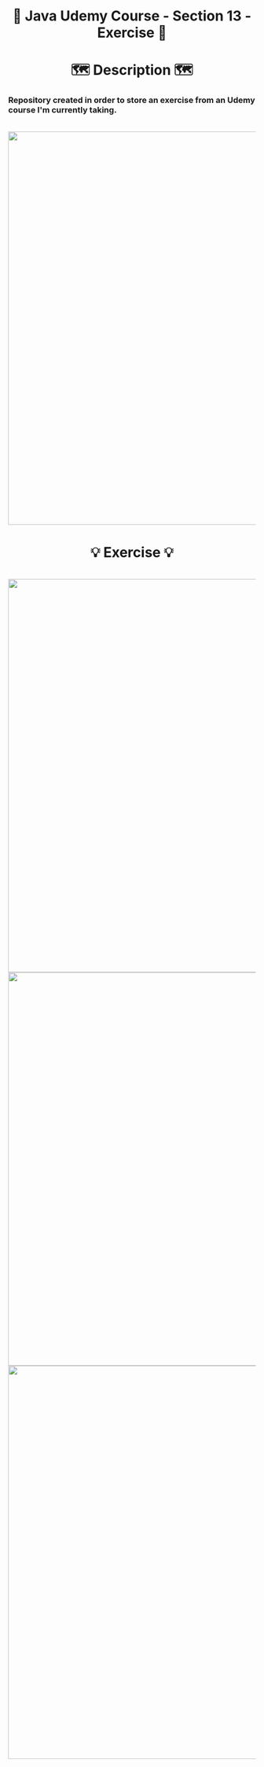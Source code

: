 <h1 align="center">
  🌳 Java Udemy Course - Section 13 - Exercise 🌳
</h1>

<h1 align="center">
  🗺️ Description 🗺️
</h1>
  
<h3>
  Repository created in order to store an exercise from an Udemy course I'm currently taking.
</h3>
  
<p align="center" width="100%">
  
  <br>
  <img width="800" align="center" src="https://www.themasterpicks.com/wp-content/uploads/2020/04/22b22287602523.5dbd29081561d.gif"/>

</p>

<h1 align="center">
  💡 Exercise 💡
</h1>

<p align="center" width="100%">
  
  <br>
  <img width="800" align="center" src=""/>
  <img width="800" align="center" src=""/>
  <img width="800" align="center" src=""/>

</p>
